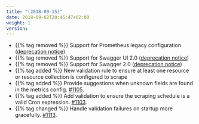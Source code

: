```yaml
---
title: "(2018-09-15)"
date: 2018-09-02T20:46:47+02:00
weight: 1
version:
---
```


- {{% tag removed %}} Support for Prometheus legacy configuration ([deprecation notice](https://changelog.promitor.io/#prometheus-legacy-configuration))
- {{% tag removed %}} Support for Swagger UI 2.0 ([deprecation notice](https://changelog.promitor.io/#swagger-ui-2-0))
- {{% tag removed %}} Support for Swagger 2.0 ([deprecation notice](https://changelog.promitor.io/#swagger-2-0))
- {{% tag added %}} New validation rule to ensure at least one resource or resource collection is configured to scrape
- {{% tag added %}} Provide suggestions when unknown fields are found in the metrics config. [#1105](https://github.com/tomkerkhove/promitor/issues/1105).
- {{% tag added %}} Add validation to ensure the scraping schedule is a valid Cron expression. [#1103](https://github.com/tomkerkhove/promitor/issues/1103).
- {{% tag changed %}} Handle validation failures on startup more gracefully. [#1113](https://github.com/tomkerkhove/promitor/issues/1113).
